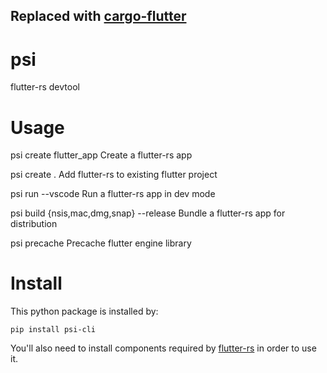 ## Replaced with [cargo-flutter](https://github.com/flutter-rs/cargo-flutter)

# psi

flutter-rs devtool

# Usage

psi create flutter_app
    Create a flutter-rs app

psi create .
    Add flutter-rs to existing flutter project

psi run --vscode
    Run a flutter-rs app in dev mode

psi build {nsis,mac,dmg,snap} --release
    Bundle a flutter-rs app for distribution

psi precache
    Precache flutter engine library

# Install
This python package is installed by:

    pip install psi-cli

You'll also need to install components required by [flutter-rs](https://github.com/flutter-rs/flutter-rs) in order to use it.
